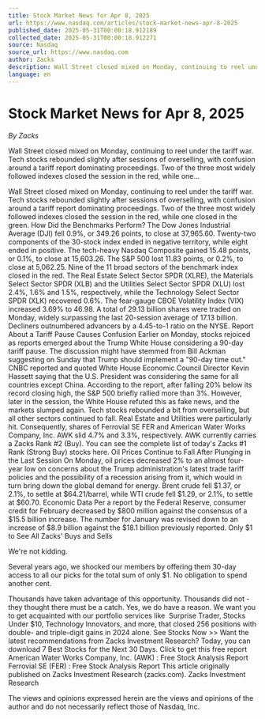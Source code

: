 ```yaml
---
title: Stock Market News for Apr 8, 2025
url: https://www.nasdaq.com/articles/stock-market-news-apr-8-2025
published_date: 2025-05-31T00:00:18.912189
collected_date: 2025-05-31T00:00:18.912271
source: Nasdaq
source_url: https://www.nasdaq.com
author: Zacks
description: Wall Street closed mixed on Monday, continuing to reel under the tariff war. Tech stocks rebounded slightly after sessions of overselling, with confusion around a tariff report dominating proceedings. Two of the three most widely followed indexes closed the session in the red, while one...
language: en
---
```


# Stock Market News for Apr 8, 2025

*By Zacks*

Wall Street closed mixed on Monday, continuing to reel under the tariff war. Tech stocks rebounded slightly after sessions of overselling, with confusion around a tariff report dominating proceedings. Two of the three most widely followed indexes closed the session in the red, while one...

Wall Street closed mixed on Monday, continuing to reel under the tariff war. Tech stocks rebounded slightly after sessions of overselling, with confusion around a tariff report dominating proceedings. Two of the three most widely followed indexes closed the session in the red, while one closed in the green. How Did the Benchmarks Perform? The Dow Jones Industrial Average (DJI) fell 0.9%, or 349.26 points, to close at 37,965.60. Twenty-two components of the 30-stock index ended in negative territory, while eight ended in positive. 
 The tech-heavy Nasdaq Composite gained 15.48 points, or 0.1%, to close at 15,603.26. The S&amp;P 500 lost 11.83 points, or 0.2%, to close at 5,062.25. Nine of the 11 broad sectors of the benchmark index closed in the red. The Real Estate Select Sector SPDR (XLRE), the Materials Select Sector SPDR (XLB) and the Utilities Select Sector SPDR (XLU) lost 2.4%, 1.6% and 1.5%, respectively, while the Technology Select Sector SPDR (XLK) recovered 0.6%. The fear-gauge CBOE Volatility Index (VIX) increased 3.69% to 46.98. A total of 29.13 billion shares were traded on Monday, widely surpassing the last 20-session average of 17.13 billion. Decliners outnumbered advancers by a 4.45-to-1 ratio on the NYSE. Report About a Tariff Pause Causes Confusion Earlier on Monday, stocks rejoiced as reports emerged about the Trump White House considering a 90-day tariff pause. The discussion might have stemmed from Bill Ackman suggesting on Sunday that Trump should implement a "90-day time out." CNBC reported and quoted White House Economic Council Director Kevin Hassett saying that the U.S. President was considering the same for all countries except China. According to the report, after falling 20% below its record closing high, the S&amp;P 500 briefly rallied more than 3%. However, later in the session, the White House refuted this as fake news, and the markets slumped again. Tech stocks rebounded a bit from overselling, but all other sectors continued to fall. Real Estate and Utilities were particularly hit. Consequently, shares of Ferrovial SE FER and American Water Works Company, Inc. AWK slid 4.7% and 3.3%, respectively. AWK currently carries a Zacks Rank #2 (Buy). You can see the complete list of today's Zacks #1 Rank (Strong Buy) stocks here. 
 Oil Prices Continue to Fall After Plunging in the Last Session On Monday, oil prices decreased 2% to an almost four-year low on concerns about the Trump administration's latest trade tariff policies and the possibility of a recession arising from it, which would in turn bring down the global demand for energy. Brent crude fell $1.37, or 2.1%, to settle at $64.21/barrel, while WTI crude fell $1.29, or 2.1%, to settle at $60.70. Economic Data Per a report by the Federal Reserve, consumer credit for February decreased by $800 million against the consensus of a $15.5 billion increase. The number for January was revised down to an increase of $8.9 billion against the $18.1 billion previously reported. 
 Only $1 to See All Zacks' Buys and Sells 
 
 We're not kidding. 
 
 Several years ago, we shocked our members by offering them 30-day access to all our picks for the total sum of only $1. No obligation to spend another cent. 
 
 Thousands have taken advantage of this opportunity. Thousands did not - they thought there must be a catch. Yes, we do have a reason. We want you to get acquainted with our portfolio services like  Surprise Trader, Stocks Under $10, Technology Innovators, and more, that closed 256 positions with double- and triple-digit gains in 2024 alone. See Stocks Now &gt;&gt; Want the latest recommendations from Zacks Investment Research? Today, you can download 7 Best Stocks for the Next 30 Days. Click to get this free report American Water Works Company, Inc. (AWK) : Free Stock Analysis Report Ferrovial SE (FER) : Free Stock Analysis Report This article originally published on Zacks Investment Research (zacks.com). Zacks Investment Research

The views and opinions expressed herein are the views and opinions of the author and do not necessarily reflect those of Nasdaq, Inc.